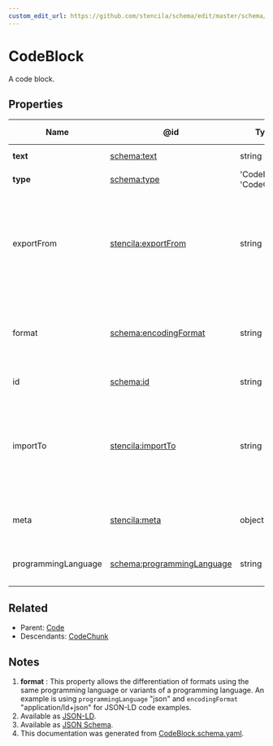 ```yaml
---
custom_edit_url: https://github.com/stencila/schema/edit/master/schema/CodeBlock.schema.yaml
---
```


# CodeBlock

A code block.

## Properties

| Name                | @id                                                                  | Type                     | Description                                                                                            | Inherited from                    |
| ------------------- | -------------------------------------------------------------------- | ------------------------ | ------------------------------------------------------------------------------------------------------ | --------------------------------- |
| **text**            | [schema:text](https://schema.org/text)                               | string                   | The text of the code.                                                                                  | [Code](../code/Code.md)           |
| **type**            | [schema:type](https://schema.org/type)                               | 'CodeBlock', 'CodeChunk' | The name of the type.                                                                                  | [Entity](../other/Entity.md)      |
| exportFrom          | [stencila:exportFrom](https://schema.stenci.la/exportFrom.jsonld)    | string                   | A compilation directive giving the name of the variable to export into the content of the code block.  | [CodeBlock](../code/CodeBlock.md) |
| format              | [schema:encodingFormat](https://schema.org/encodingFormat)           | string                   | Media type, typically expressed using a MIME format, of the code. See note [1](#notes).                | [Code](../code/Code.md)           |
| id                  | [schema:id](https://schema.org/id)                                   | string                   | The identifier for this item.                                                                          | [Entity](../other/Entity.md)      |
| importTo            | [stencila:importTo](https://schema.stenci.la/importTo.jsonld)        | string                   | A compilation directive giving the name of the variable to import the content of the code block as.    | [CodeBlock](../code/CodeBlock.md) |
| meta                | [stencila:meta](https://schema.stenci.la/meta.jsonld)                | object                   | Metadata associated with this item.                                                                    | [Entity](../other/Entity.md)      |
| programmingLanguage | [schema:programmingLanguage](https://schema.org/programmingLanguage) | string                   | The programming language of the code.                                                                  | [Code](../code/Code.md)           |

## Related

-   Parent: [Code](../code/Code.md)
-   Descendants: [CodeChunk](../code/CodeChunk.md)

## Notes

1.  **format** : This property allows the differentiation of formats using the same programming language or variants of a programming language. An example is using `programmingLanguage` "json" and `encodingFormat` "application/ld+json" for JSON-LD code examples.
2.  Available as [JSON-LD](https://schema.stenci.la/CodeBlock.jsonld).
3.  Available as [JSON Schema](https://schema.stenci.la/v1/CodeBlock.schema.json).
4.  This documentation was generated from [CodeBlock.schema.yaml](https://github.com/stencila/schema/blob/master/schema/CodeBlock.schema.yaml).
